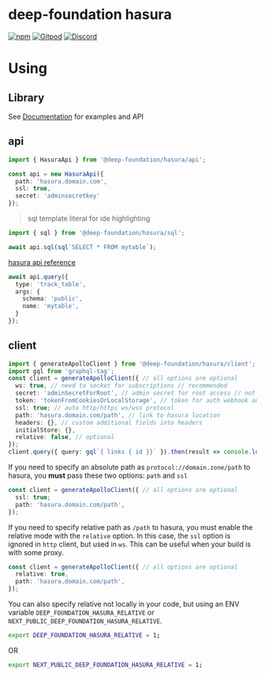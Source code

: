 # deep-foundation hasura

[![npm](https://img.shields.io/npm/v/@deep-foundation/hasura.svg)](https://www.npmjs.com/package/@deep-foundation/hasura)
[![Gitpod](https://img.shields.io/badge/Gitpod-ready--to--code-blue?logo=gitpod)](https://gitpod.io/#https://github.com/deep-foundation/hasura) 
[![Discord](https://badgen.net/badge/icon/discord?icon=discord&label&color=purple)](https://discord.gg/deep-foundation)


# Using
## Library
See [Documentation] for examples and API

## api

```ts
import { HasuraApi } from '@deep-foundation/hasura/api';

const api = new HasuraApi({
  path: 'hasura.domain.com',
  ssl: true,
  secret: 'adminsecretkey'
});
```

> sql template literal for ide highlighting
```ts
import { sql } from '@deep-foundation/hasura/sql';

await api.sql(sql`SELECT * FROM mytable`);
```

[hasura api reference](https://hasura.io/docs/1.0/graphql/core/api-reference/schema-metadata-api/index.html)
```ts
await api.query({
  type: 'track_table',
  args: {
    schema: 'public',
    name: 'mytable',
  }
});
```

## client
```ts
import { generateApolloClient } from '@deep-foundation/hasura/client';
import gql from 'graphql-tag';
const client = generateApolloClient({ // all options are optional
  ws: true, // need to socket for subscriptions // recommended
  secret: 'adminSecretForRoot', // admin secret for root access // not need when token exists
  token: 'tokenFromCookiesOrLocalStorage', // token for auth webhook auth // ignored when secret exists
  ssl: true; // auto http/https ws/wss protocol
  path: 'hasura.domain.com/path', // link to hasura location
  headers: {}, // custom additional fields into headers
  initialStore: {},
  relative: false, // optional
});
client.query({ query: gql`{ links { id }}` }).then(result => console.log(result))
```

If you need to specify an absolute path as `protocol://domain.zone/path` to hasura, you **must** pass these two options: `path` and `ssl`

```ts
const client = generateApolloClient({ // all options are optional
  ssl: true;
  path: 'hasura.domain.com/path',
});
```

If you need to specify relative path as `/path` to hasura, you must enable the relative mode with the `relative` option. In this case, the `ssl` option is ignored in `http` client, but used in `ws`. This can be useful when your build is with some proxy.

```ts
const client = generateApolloClient({ // all options are optional
  relative: true,
  path: 'hasura.domain.com/path',
});
```

You can also specify relative not locally in your code, but using an ENV variable `DEEP_FOUNDATION_HASURA_RELATIVE` or `NEXT_PUBLIC_DEEP_FOUNDATION_HASURA_RELATIVE`.

```sh
export DEEP_FOUNDATION_HASURA_RELATIVE = 1;
```
OR
```sh
export NEXT_PUBLIC_DEEP_FOUNDATION_HASURA_RELATIVE = 1;
```

[Documentation]: https://deep-foundation.github.io/hasura/
